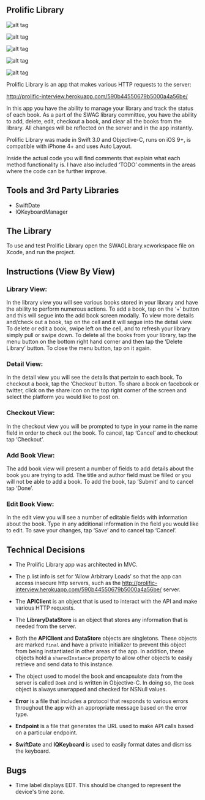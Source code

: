 ## Prolific Library
![alt tag](http://imgur.com/UzmCoMM)

![alt tag](http://i63.tinypic.com/1zxo7jm.png)

![alt tag](http://imgur.com/7R4WOnB)

![alt tag](http://imgur.com/0xF9svn)

![alt tag](http://imgur.com/UBCuC6T)


Prolific Library is an app that makes various HTTP requests to the server: 

http://prolific-interview.herokuapp.com/590b44550679b5000a4a56be/

In this app you have the ability to manage your library and track the status of each book. As a part of the SWAG library committee, you have the ability to add, delete, edit, checkout a book, and clear all the books from the library. All changes will be reflected on the server and in the app instantly.

Prolific Library was made in Swift 3.0 and Objective-C, runs on iOS 9+, is compatible with iPhone 4+ and uses Auto Layout.

Inside the actual code you will find comments that explain what each method functionality is. I have also included ‘TODO’ comments in the areas where the code can be further improve.

## Tools and 3rd Party Libraries

- SwiftDate
- IQKeyboardManager

## The Library

To use and test Prolific Library open the SWAGLibrary.xcworkspace file on Xcode, and run the project.

## Instructions (View By View)

### Library View:
In the library view you will see various books stored in your library and have the ability to perform numerous actions. To add a book, tap on the ‘+’ button and this will segue into the add book screen modally. To view more details and/check out a book, tap on the cell and it will segue into the detail view. To delete or edit a book, swipe left on the cell, and to refresh your library simply pull or swipe down.
To delete all the books from your library, tap the menu button on the bottom right hand corner and then tap the ‘Delete Library’ button. To close the menu button, tap on it again.

### Detail View:
In the detail view you will see the details that pertain to each book. To checkout a book, tap the ‘Checkout’ button. To share a book on facebook or twitter, click on the share icon on the top right corner of the screen and select the platform you would like to post on.

### Checkout View:
In the checkout view you will be prompted to type in your name in the name field in order to check out the book. To cancel, tap ‘Cancel’ and to checkout tap ‘Checkout’.

### Add Book View:
The add book view will present a number of fields to add details about the book you are trying to add. The title and author field must be filled or you will not be able to add a book. To add the book, tap ‘Submit’ and to cancel tap ‘Done’.

### Edit Book View:
In the edit view you will see a number of editable fields with information about the book. Type in any additional information in the field you would like to edit. To save your changes, tap ‘Save’ and to cancel tap ‘Cancel’.

## Technical Decisions

- The Prolific Library app was architected in MVC.

- The p.list info is set for ‘Allow Arbitrary Loads’ so that the app can access insecure http servers, such as the http://prolific-interview.herokuapp.com/590b44550679b5000a4a56be/ server.

- The **APIClient** is an object that is used to interact with the API and make various HTTP requests.

- The **LibraryDataStore** is an object that stores any information that is needed from the server. 

- Both the **APIClient** and **DataStore** objects are singletons. These objects are marked `final` and have a private initializer to prevent this object from being instantiated in other areas of the app. In addition, these objects hold a `sharedInstance` property to allow other objects to easily retrieve and send data to this instance. 

- The object used to model the book and encapsulate data from the server is called `Book` and is written in Objective-C. In doing so, the `Book` object is always unwrapped and checked for NSNull values. 

- **Error** is a file that includes a protocol that responds to various errors throughout the app with an appropriate message based on the error type. 

- **Endpoint** is a file that generates the URL used to make API calls based on a particular endpoint.  

- **SwiftDate** and **IQKeyboard** is used to easily format dates and dismiss the keyboard.

## Bugs

- Time label displays EDT. This should be changed to represent the device's time zone.
